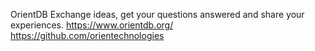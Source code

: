 OrientDB
Exchange ideas, get your questions answered and share your experiences.
https://www.orientdb.org/
https://github.com/orientechnologies

